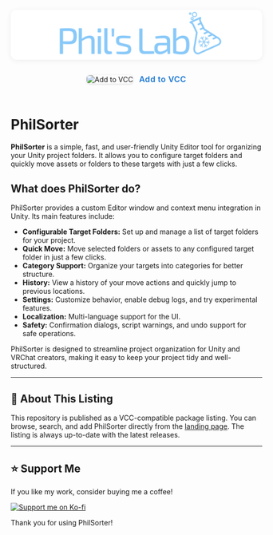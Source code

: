 
<div align="center">
  <img src="Website/banner.png" alt="Phil's Lab Banner" width="900" style="max-width: 100%; border-radius: 12px; box-shadow: 0 2px 12px #0001; margin-bottom: 8px;"/>
  <br/>
  <a href="https://hugphiluu.github.io/PhilsLab/" target="_blank" style="display: inline-block; margin: 18px 0 24px 0; text-decoration: none;">
    <img src="Website/favicon.ico" alt="Add to VCC" width="28" style="vertical-align: middle; margin-right: 8px; border-radius: 6px; box-shadow: 0 1px 4px #0002;"/>
    <span style="font-size: 1.15em; font-weight: 600; color: #1976d2; vertical-align: middle; letter-spacing: 0.5px;">Add to VCC</span>
  </a>
</div>

# PhilSorter

**PhilSorter** is a simple, fast, and user-friendly Unity Editor tool for organizing your Unity project folders. It allows you to configure target folders and quickly move assets or folders to these targets with just a few clicks.

## What does PhilSorter do?

PhilSorter provides a custom Editor window and context menu integration in Unity. Its main features include:

- **Configurable Target Folders:** Set up and manage a list of target folders for your project.
- **Quick Move:** Move selected folders or assets to any configured target folder in just a few clicks.
- **Category Support:** Organize your targets into categories for better structure.
- **History:** View a history of your move actions and quickly jump to previous locations.
- **Settings:** Customize behavior, enable debug logs, and try experimental features.
- **Localization:** Multi-language support for the UI.
- **Safety:** Confirmation dialogs, script warnings, and undo support for safe operations.

PhilSorter is designed to streamline project organization for Unity and VRChat creators, making it easy to keep your project tidy and well-structured.

---

## 📖 About This Listing

This repository is published as a VCC-compatible package listing. You can browse, search, and add PhilSorter directly from the [landing page](https://hugphiluu.github.io/PhilsLab/). The listing is always up-to-date with the latest releases.

---

## ⭐ Support Me
If you like my work, consider buying me a coffee!

<p align="left">
  <a href="https://ko-fi.com/philuu" target="_blank">
    <img src="https://ko-fi.com/img/githubbutton_sm.svg" alt="Support me on Ko-fi" />
  </a>
</p>

Thank you for using PhilSorter!
